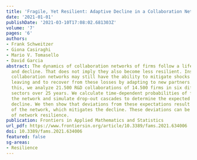 ```yaml
---
title: 'Fragile, Yet Resilient: Adaptive Decline in a Collaboration Network of Firms'
date: '2021-01-01'
publishDate: '2021-03-10T17:08:02.681303Z'
volume: '7'
pages: '6'
authors:
- Frank Schweitzer
- Giona Casiraghi
- Mario V. Tomasello
- David Garcia
abstract: The dynamics of collaboration networks of firms follow a life cycle of growth
  and decline. That does not imply they also become less resilient. Instead, declining
  collaboration networks may still have the ability to mitigate shocks from firms
  leaving and to recover from these losses by adapting to new partners. To demonstrate
  this, we analyze 21.500 R&D collaborations of 14.500 firms in six different industrial
  sectors over 25 years. We calculate time-dependent probabilities of firms leaving
  the network and simulate drop-out cascades to determine the expected dynamics of
  decline. We then show that deviations from these expectations result from the adaptivity
  of the network, which mitigates the decline. These deviations can be used as a measure
  of network resilience.
publication: Frontiers in Applied Mathematics and Statistics
url_pdf: https://www.frontiersin.org/article/10.3389/fams.2021.634006
doi: 10.3389/fams.2021.634006
featured: false
sg-areas:
- Resilience
---
```

